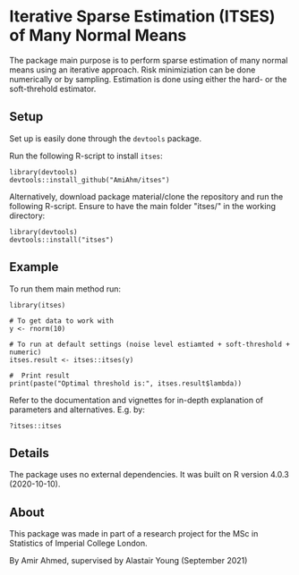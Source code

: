 # Iterative Sparse Estimation (ITSES) of Many Normal Means

The package main purpose is to perform sparse estimation of many normal means using an iterative approach. Risk minimiziation can be done numerically or by sampling. Estimation is done using either the hard- or the soft-threhold estimator. 

## Setup 

Set up is easily done through the `devtools` package. 

Run the following R-script to install `itses`:

```{r}
library(devtools)
devtools::install_github("AmiAhm/itses")
```

Alternatively, download package material/clone the repository and run the following R-script. Ensure to have the main folder "itses/" in the working directory:

```{r}
library(devtools)
devtools::install("itses")
```


## Example

To run them main method run:
```{r}
library(itses)

# To get data to work with
y <- rnorm(10) 

# To run at default settings (noise level estiamted + soft-threshold + numeric)
itses.result <- itses::itses(y) 

#  Print result
print(paste("Optimal threshold is:", itses.result$lambda))

```

Refer to the documentation and vignettes for in-depth explanation of parameters and alternatives. E.g. by:
```{r}
?itses::itses
```


## Details

The package uses no external dependencies. It was built on R version 4.0.3 (2020-10-10).


## About

This package was made in part of a research project for the MSc in Statistics of Imperial College London.

By Amir Ahmed, supervised by Alastair Young (September 2021)



